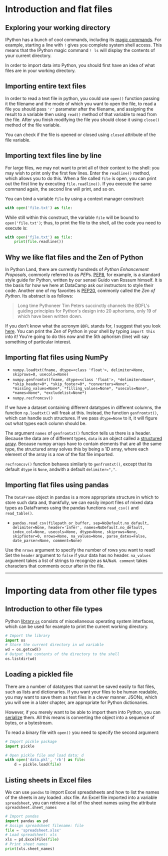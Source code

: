 # Introduction and flat files

## Exploring your working directory

IPython has a bunch of cool commands, including its [magic commands](http://ipython.readthedocs.io/en/stable/overview.html). For example, starting a line with `!` gives you complete system shell access. This means that the IPython magic command `! ls` will display the contents of your current directory.

In order to import data into Python, you should first have an idea of what files are in your working directory.

## Importing entire text files

In order to read a text file in python, you could use `open()` function passing it the filename and the mode of which you want to open the file, to read a file you should pass `'r'` parameter after the filename, and assigning the result to a variable then using `read()` method of that variable to read from the file. After you finish modifying the file you should close it using `close()` method of the file variable.

You can check if the file is opened or closed using `closed` attribute of the file variable.

## Importing text files line by line

For large files, we may not want to print all of their content to the shell: you may wish to print only the first few lines. Enter the `readline()` method, which allows you to do this. When a file called `file` is open, you can print out the first line by executing `file.readline()`. If you execute the same command again, the second line will print, and so on.

You can bind a variable `file` by using a context manager construct:

```python
with open('file.txt') as file:
```

While still within this construct, the variable `file` will be bound to `open('file.txt')`; thus, to print the file to the shell, all the code you need to execute is:

```python
with open('file.txt') as file:
    print(file.readline())
```

## Why we like flat files and the Zen of Python

In Python Land, there are currently hundreds of *Python Enhancement Proposals*, commonly referred to as *PEP*s. [PEP8](https://www.python.org/dev/peps/pep-0008/), for example, is a standard style guide for Python, written by our sensei Guido van Rossum himself. It is the basis for how we here at DataCamp ask our instructors to style their code. Another one of my favorites is [PEP20](https://www.python.org/dev/peps/pep-0020/), commonly called the *Zen of Python*. Its abstract is as follows:

> Long time Pythoneer Tim Peters succinctly channels the BDFL's guiding principles for Python's design into 20 aphorisms, only 19 of which have been written down.

If you don't know what the acronym `BDFL` stands for, I suggest that you look [here](https://docs.python.org/3.3/glossary.html#term-bdfl). You can print the Zen of Python in your shell by typing `import this` into it! You're going to do this now and the 5th aphorism (line) will say something of particular interest.

## Importing flat files using NumPy

- `numpy.loadtxt(fname, dtype=<class 'float'>, delimiter=None, skiprows=0, usecols=None)`
- `numpy.genfromtxt(fname, dtype=<class 'float'>, *delimiter=None*, *skip_header=0*, *skip_footer=0*, *converters=None*, *missing_values=None*, *filling_values=None*, *usecols=None*, *names=None*, *excludelist=None*)`
- `numpy.recfromcsv()`

If we have a dataset containing different datatypes in different columns, the function `np.loadtxt()` will freak at this. Instead, the function `genfromtxt()`, which can handle such structures. If we pass `dtype=None` to it, it will figure out what types each column should be.

The argument `names` of `genfromtxt()` function tells us there is a header. Because the data are of different types, `data` is an object called a [structured array](http://docs.scipy.org/doc/numpy/user/basics.rec.html). Because numpy arrays have to contain elements that are all the same type, the structured array solves this by being a 1D array, where each element of the array is a row of the flat file imported.

`recfromcsv()` function behaves similarly to `genfromtxt()`, except that its default `dtype` is `None`, andwith a default `delimiter=","`.

## Importing flat files using pandas

The `DataFrame` object in pandas is a more appropriate structure in which to store such data and, thankfully, we can easily import files of mixed data types as DataFrames using the pandas functions `read_csv()` and `read_table()`.

- `pandas.read_csv(filepath_or_buffer, sep=NoDefault.no_default, delimiter=None, header='infer', names=NoDefault.no_default, index_col=None, usecols=None, dtype=None, skiprows=None, skipfooter=0, nrows=None, na_values=None, parse_dates=False, date_parser=None, comment=None)`

Use the `nrows` argument to specify the number of rows you want to read! Set the `header` argument to `false` if your data has no header. `na_values` argument takes a list of strings to recognize as `NA`/`NaN`.  `comment` takes characters that comments occur after in the file.

***

# Importing data from other file types

## Introduction to other file types

Python [library `os`](https://docs.python.org/2/library/os.html) consists of miscellaneous operating system interfaces, which can be used for example to print the current working directory.

```py
# Import the library
import os
# Store the current directory in wd variable        
wd = os.getcwd()
# Output the contents of the directory to the shell 
os.listdir(wd)
```

## Loading a pickled file

There are a number of datatypes that cannot be saved easily to flat files, such as lists and dictionaries. If you want your files to be human readable, you may want to save them as text files in a clever manner. JSONs, which you will see in a later chapter, are appropriate for Python dictionaries.

However, if you merely want to be able to import them into Python, you can [serialize](https://en.wikipedia.org/wiki/Serialization) them. All this means is converting the object into a sequence of bytes, or a bytestream.

To read a binary file with `open()` you need to specify the second argument:

```py
# Import pickle package
import pickle

# Open pickle file and load data: d
with open('data.pkl', 'rb') as file:
    d = pickle.load(file)
```

## Listing sheets in Excel files

We can use `pandas` to import Excel spreadsheets and how to list the names of the sheets in any loaded .xlsx file. An Excel file imported into a variable `spreadsheet`, you can retrieve a list of the sheet names using the attribute `spreadsheet.sheet_names`

```py
# Import pandas
import pandas as pd
# Assign spreadsheet filename: file
file = 'spreadsheet.xlsx'
# Load spreadsheet: xls
xls = pd.ExcelFile(file)
# Print sheet names
print(xls.sheet_names)
```
